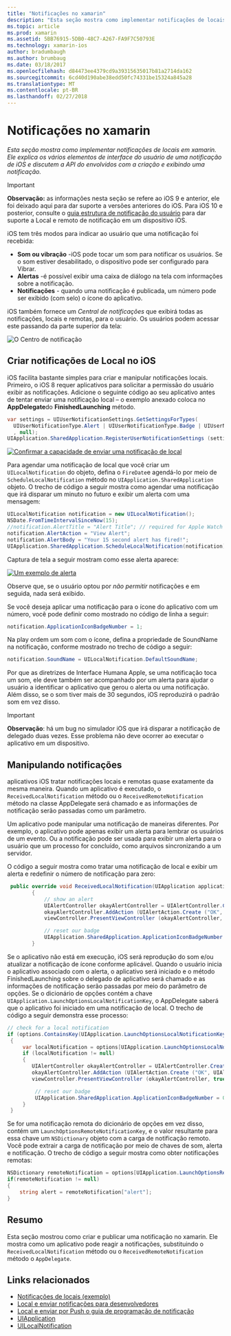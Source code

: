 ```yaml
---
title: "Notificações no xamarin"
description: "Esta seção mostra como implementar notificações de locais em xamarin. Ele explica os vários elementos de interface do usuário de uma notificação de iOS e discutem a API do envolvidos com a criação e exibindo uma notificação."
ms.topic: article
ms.prod: xamarin
ms.assetid: 5BB76915-5DB0-48C7-A267-FA9F7C50793E
ms.technology: xamarin-ios
author: bradumbaugh
ms.author: brumbaug
ms.date: 03/18/2017
ms.openlocfilehash: d84473ee4379cd9a39315635017b81a2714da162
ms.sourcegitcommit: 6cd40d190abe38edd50fc74331be15324a845a28
ms.translationtype: MT
ms.contentlocale: pt-BR
ms.lasthandoff: 02/27/2018
---
```

# <a name="notifications-in-xamarinios"></a>Notificações no xamarin

_Esta seção mostra como implementar notificações de locais em xamarin. Ele explica os vários elementos de interface do usuário de uma notificação de iOS e discutem a API do envolvidos com a criação e exibindo uma notificação._

> [!IMPORTANT]
> **Observação:** as informações nesta seção se refere ao iOS 9 e anterior, ele foi deixado aqui para dar suporte a versões anteriores do iOS. Para iOS 10 e posterior, consulte o [guia estrutura de notificação do usuário](~/ios/platform/user-notifications/index.md) para dar suporte a Local e remoto de notificação em um dispositivo iOS.

iOS tem três modos para indicar ao usuário que uma notificação foi recebida:

-  **Som ou vibração** -iOS pode tocar um som para notificar os usuários. Se o som estiver desabilitado, o dispositivo pode ser configurado para Vibrar.
-  **Alertas** -é possível exibir uma caixa de diálogo na tela com informações sobre a notificação.
-  **Notificações** - quando uma notificação é publicada, um número pode ser exibido (com selo) o ícone do aplicativo.


iOS também fornece um *Central de notificações* que exibirá todas as notificações, locais e remotas, para o usuário. Os usuários podem acessar este passando da parte superior da tela:

 ![](local-notifications-in-ios-images/image13.png "O Centro de notificação")

## <a name="creating-local-notifications-in-ios"></a>Criar notificações de Local no iOS

iOS facilita bastante simples para criar e manipular notificações locais.
Primeiro, o iOS 8 requer aplicativos para solicitar a permissão do usuário exibir as notificações. Adicione o seguinte código ao seu aplicativo antes de tentar enviar uma notificação local – o exemplo anexado coloca no **AppDelegate**do **FinishedLaunching** método.

```csharp
var settings = UIUserNotificationSettings.GetSettingsForTypes(
  UIUserNotificationType.Alert | UIUserNotificationType.Badge | UIUserNotificationType.Sound
  , null);
UIApplication.SharedApplication.RegisterUserNotificationSettings (settings);
```

  [ ![](local-notifications-in-ios-images/image0-sml.png "Confirmar a capacidade de enviar uma notificação de local")](local-notifications-in-ios-images/image0.png)

Para agendar uma notificação de local que você criar um `UILocalNotification` do objeto, defina o `FireDate`e agendá-lo por meio de `ScheduleLocalNotification` método no `UIApplication.SharedApplication` objeto. O trecho de código a seguir mostra como agendar uma notificação que irá disparar um minuto no futuro e exibir um alerta com uma mensagem:

```csharp
UILocalNotification notification = new UILocalNotification();
NSDate.FromTimeIntervalSinceNow(15);
//notification.AlertTitle = "Alert Title"; // required for Apple Watch notifications
notification.AlertAction = "View Alert";
notification.AlertBody = "Your 15 second alert has fired!";
UIApplication.SharedApplication.ScheduleLocalNotification(notification);
```

Captura de tela a seguir mostram como esse alerta aparece:

  [ ![](local-notifications-in-ios-images/image2-sml.png "Um exemplo de alerta")](local-notifications-in-ios-images/image2.png)

Observe que, se o usuário optou por *não permitir* notificações e em seguida, nada será exibido.

Se você deseja aplicar uma notificação para o ícone do aplicativo com um número, você pode definir como mostrado no código de linha a seguir:

```csharp
notification.ApplicationIconBadgeNumber = 1;
```

Na play ordem um som com o ícone, defina a propriedade de SoundName na notificação, conforme mostrado no trecho de código a seguir:

```csharp
notification.SoundName = UILocalNotification.DefaultSoundName;
```

Por que as diretrizes de Interface Humana Apple, se uma notificação toca um som, ele deve também ser acompanhado por um alerta para ajudar o usuário a identificar o aplicativo que gerou o alerta ou uma notificação. Além disso, se o som tiver mais de 30 segundos, iOS reproduzirá o padrão som em vez disso.

> [!IMPORTANT]
> **Observação**: há um bug no simulador iOS que irá disparar a notificação de delegado duas vezes. Esse problema não deve ocorrer ao executar o aplicativo em um dispositivo.

## <a name="handling-notifications"></a>Manipulando notificações

aplicativos iOS tratar notificações locais e remotas quase exatamente da mesma maneira. Quando um aplicativo é executado, o `ReceivedLocalNotification` método ou o `ReceivedRemoteNotification` método na classe AppDelegate será chamado e as informações de notificação serão passadas como um parâmetro.

Um aplicativo pode manipular uma notificação de maneiras diferentes. Por exemplo, o aplicativo pode apenas exibir um alerta para lembrar os usuários de um evento. Ou a notificação pode ser usada para exibir um alerta para o usuário que um processo for concluído, como arquivos sincronizando a um servidor.

O código a seguir mostra como tratar uma notificação de local e exibir um alerta e redefinir o número de notificação para zero:

```csharp
 public override void ReceivedLocalNotification(UIApplication application, UILocalNotification notification)
        {
            // show an alert
            UIAlertController okayAlertController = UIAlertController.Create (notification.AlertAction, notification.AlertBody, UIAlertControllerStyle.Alert);
            okayAlertController.AddAction (UIAlertAction.Create ("OK", UIAlertActionStyle.Default, null));
            viewController.PresentViewController (okayAlertController, true, null);

            // reset our badge
            UIApplication.SharedApplication.ApplicationIconBadgeNumber = 0;
        }
```

Se o aplicativo não está em execução, iOS será reprodução do som e/ou atualizar a notificação de ícone conforme aplicável. Quando o usuário inicia o aplicativo associado com o alerta, o aplicativo será iniciado e o método FinishedLaunching sobre o delegado de aplicativo será chamado e as informações de notificação serão passadas por meio do parâmetro de opções. Se o dicionário de opções contém a chave `UIApplication.LaunchOptionsLocalNotificationKey`, o AppDelegate saberá que o aplicativo foi iniciado em uma notificação de local. O trecho de código a seguir demonstra esse processo:

```csharp
// check for a local notification
if (options.ContainsKey(UIApplication.LaunchOptionsLocalNotificationKey))
 {
     var localNotification = options[UIApplication.LaunchOptionsLocalNotificationKey] as UILocalNotification;
     if (localNotification != null)
     {
        UIAlertController okayAlertController = UIAlertController.Create (localNotification.AlertAction, localNotification.AlertBody, UIAlertControllerStyle.Alert);
        okayAlertController.AddAction (UIAlertAction.Create ("OK", UIAlertActionStyle.Default, null));
        viewController.PresentViewController (okayAlertController, true, null);

         // reset our badge
         UIApplication.SharedApplication.ApplicationIconBadgeNumber = 0;
     }
 }
```

Se for uma notificação remota do dicionário de opções em vez disso, contém um `LaunchOptionsRemoteNotificationKey`, e o valor resultante para essa chave um `NSDictionary` objeto com a carga de notificação remoto. Você pode extrair a carga de notificação por meio de chaves de som, alerta e notificação. O trecho de código a seguir mostra como obter notificações remotas:

```csharp
NSDictionary remoteNotification = options[UIApplication.LaunchOptionsRemoteNotificationKey];
if(remoteNotification != null)
{
    string alert = remoteNotification["alert"];
}
```

## <a name="summary"></a>Resumo

Esta seção mostrou como criar e publicar uma notificação no xamarin. Ele mostra como um aplicativo pode reagir a notificações, substituindo o `ReceivedLocalNotification` método ou o `ReceivedRemoteNotification` método o `AppDelegate`.


## <a name="related-links"></a>Links relacionados

- [Notificações de locais (exemplo)](https://developer.xamarin.com/samples/monotouch/LocalNotifications)
- [Local e enviar notificações para desenvolvedores](https://developer.apple.com/notifications/)
- [Local e enviar por Push o guia de programação de notificação](https://developer.apple.com/library/prerelease/content/documentation/NetworkingInternet/Conceptual/RemoteNotificationsPG/)
- [UIApplication](http://iosapi.xamarin.com/?link=T%3aMonoTouch.UIKit.UIApplication)
- [UILocalNotification](http://iosapi.xamarin.com/?link=T%3aMonoTouch.UIKit.UILocalNotification)
